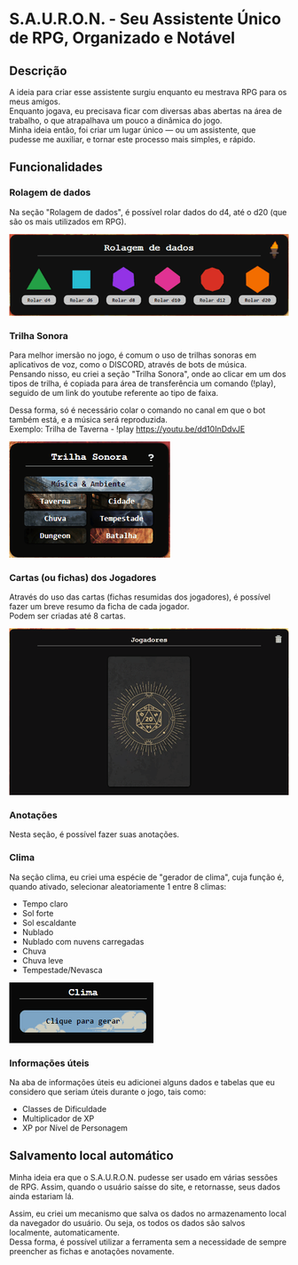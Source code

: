 # S.A.U.R.O.N. - Seu Assistente Único de RPG, Organizado e Notável

## Descrição
A ideia para criar esse assistente surgiu enquanto eu mestrava RPG para os meus amigos.  
Enquanto jogava, eu precisava ficar com diversas abas abertas na área de trabalho, o que atrapalhava um pouco a dinâmica do jogo.  
Minha ideia então, foi criar um lugar único — ou um assistente, que pudesse me auxiliar, e tornar este processo mais simples, e rápido.

## Funcionalidades

### Rolagem de dados
Na seção "Rolagem de dados", é possível rolar dados do d4, até o d20 (que são os mais utilizados em RPG).

![gif rolagem de dados](rolagem-dados.gif)

### Trilha Sonora
Para melhor imersão no jogo, é comum o uso de trilhas sonoras em aplicativos de voz, como o DISCORD, através de bots de música.  
Pensando nisso, eu criei a seção "Trilha Sonora", onde ao clicar em um dos tipos de trilha, é copiada para área de transferência um comando (!play), seguido de um link do youtube referente ao tipo de faixa.  

Dessa forma, só é necessário colar o comando no canal em que o bot também está, e a música será reproduzida.  
Exemplo: Trilha de Taverna - !play https://youtu.be/dd10InDdvJE

![gif trilha sonora](trilha-sonora.gif)

### Cartas (ou fichas) dos Jogadores
Através do uso das cartas (fichas resumidas dos jogadores), é possível fazer um breve resumo da ficha de cada jogador.  
Podem ser criadas até 8 cartas.

![gif cartas dos jogadores](jogadores.gif)

### Anotações
Nesta seção, é possível fazer suas anotações.

### Clima
Na seção clima, eu criei uma espécie de "gerador de clima", cuja função é, quando ativado, selecionar aleatoriamente 1 entre 8 climas:
* Tempo claro
* Sol forte
* Sol escaldante
* Nublado
* Nublado com nuvens carregadas
* Chuva
* Chuva leve
* Tempestade/Nevasca

![gif clima](clima.gif)

### Informações úteis
Na aba de informações úteis eu adicionei alguns dados e tabelas que eu considero que seriam úteis durante o jogo, tais como:
* Classes de Dificuldade
* Multiplicador de XP
* XP por Nível de Personagem

## Salvamento local automático
Minha ideia era que o S.A.U.R.O.N. pudesse ser usado em várias sessões de RPG. Assim, quando o usuário saísse do site, e retornasse, seus dados ainda estariam lá.  

Assim, eu criei um mecanismo que salva os dados no armazenamento local da navegador do usuário. Ou seja, os todos os dados são salvos localmente, automaticamente.  
Dessa forma, é possível utilizar a ferramenta sem a necessidade de sempre preencher as fichas e anotações novamente.
